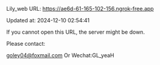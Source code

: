 Lily_web URL: https://ae6d-61-165-102-156.ngrok-free.app

Updated at: 2024-12-10 02:54:41

If you cannot open this URL, the server might be down.

Please contact: 

goley04@foxmail.com Or Wechat:GL_yeaH